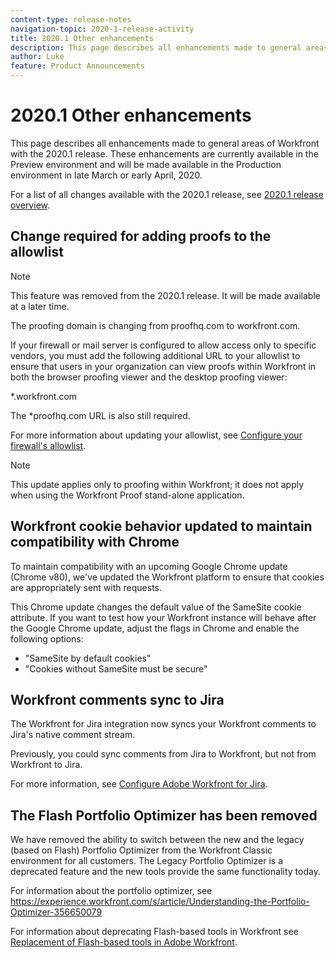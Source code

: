 ```yaml
---
content-type: release-notes
navigation-topic: 2020-1-release-activity
title: 2020.1 Other enhancements
description: This page describes all enhancements made to general areas of Workfront with the 2020.1 release. These enhancements are currently available in the Preview environment and will be made available in the Production environment in late March or early April, 2020.
author: Luke
feature: Product Announcements
---
```


# 2020.1 Other enhancements

This page describes all enhancements made to general areas of Workfront with the 2020.1 release. These enhancements are currently available in the Preview environment and will be made available in the Production environment in late March or early April, 2020.

For a list of all changes available with the 2020.1 release, see [2020.1 release overview](../../../product-announcements/product-releases/2020.1-release-activity/2020.1-release-overview.md).

## Change required for adding proofs to the allowlist

>[!NOTE]
>
>This feature was removed from the 2020.1 release. It will be made available at a later time.

The proofing domain is changing from&nbsp;proofhq.com to workfront.com.

If your firewall or mail server is configured to allow access only to specific vendors, you must add the following additional URL&nbsp;to your allowlist to ensure that users in your organization can view proofs within Workfront in both the browser proofing viewer and the desktop proofing viewer:

&#42;.workfront.com

The &#42;proofhq.com URL is also still required.

For more information about updating your allowlist, see [Configure your firewall's allowlist](../../../administration-and-setup/get-started-wf-administration/configure-your-firewall.md).

>[!NOTE]
>
>This update applies only to proofing within Workfront; it does not apply when using the Workfront Proof stand-alone application.

## Workfront cookie behavior updated to maintain compatibility with Chrome

To maintain compatibility with an upcoming Google Chrome update (Chrome v80), we've updated the Workfront platform to ensure that cookies are appropriately sent with requests.

This Chrome update changes the default value of the SameSite cookie attribute. If you want to test how your Workfront instance will behave after the Google Chrome update, adjust the flags in Chrome and enable the following options:

* "SameSite by default cookies" 
* "Cookies without SameSite must be secure"

## Workfront comments sync to Jira

The Workfront for Jira integration now syncs your Workfront comments to Jira's native comment stream.

Previously, you could sync comments from Jira to Workfront, but not from Workfront to Jira.

For more information, see [Configure Adobe Workfront for Jira](../../../workfront-integrations-and-apps/use-workfront-with-jira/configure-workfront-for-jira.md).

## The Flash Portfolio Optimizer has been removed

We have removed the ability to switch between the new and the legacy (based on Flash) Portfolio Optimizer from the Workfront Classic environment for all customers. The Legacy Portfolio Optimizer is a deprecated feature and the new tools provide the same functionality today.

For information about the portfolio optimizer, see https://experience.workfront.com/s/article/Understanding-the-Portfolio-Optimizer-356650079

For information about deprecating Flash-based tools in Workfront see [Replacement of Flash-based tools in Adobe Workfront](../../../product-announcements/announcements/replace-flash-tools.md).
